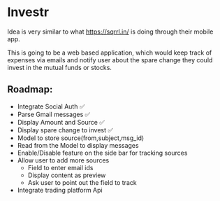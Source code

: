 # Investr

Idea is very similar to what https://sqrrl.in/ is doing through their mobile app. 

This is going to be a web based application, which would keep track of expenses via emails and 
notify user about the spare change they could invest in the mutual funds or stocks.


## Roadmap:
* Integrate Social Auth :white_check_mark:
* Parse Gmail messages :white_check_mark:
* Display Amount and Source :white_check_mark:
* Display spare change to invest :white_check_mark:
* Model to store source(from,subject,msg_id)
* Read from the Model to display messages
* Enable/Disable feature on the side bar for tracking sources
* Allow user to add more sources
  * Field to enter email ids
  * Display content as preview
  * Ask user to point out the field to track
* Integrate trading platform Api
